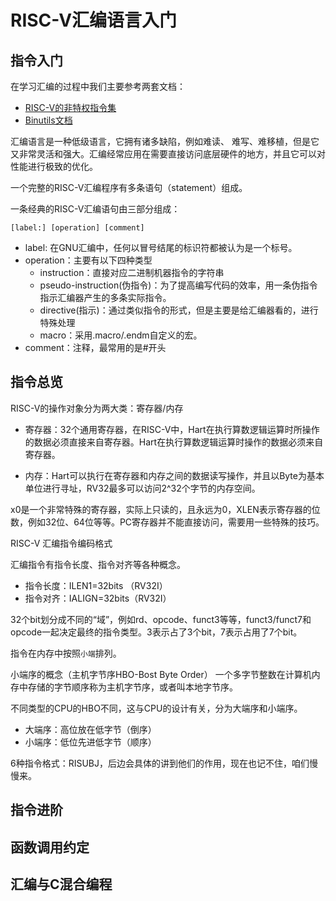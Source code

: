 # RISC-V汇编语言入门
## 指令入门
在学习汇编的过程中我们主要参考两套文档：
- [RISC-V的非特权指令集]()
- [Binutils文档](https://sourceware.org/binutils/docs/as/)

汇编语言是一种低级语言，它拥有诸多缺陷，例如难读、 难写、难移植，但是它又非常灵活和强大。汇编经常应用在需要直接访问底层硬件的地方，并且它可以对性能进行极致的优化。


一个完整的RISC-V汇编程序有多条语句（statement）组成。

一条经典的RISC-V汇编语句由三部分组成：

```
[label:] [operation] [comment]
```

- label: 在GNU汇编中，任何以冒号结尾的标识符都被认为是一个标号。
- operation：主要有以下四种类型
    - instruction：直接对应二进制机器指令的字符串
    - pseudo-instruction(伪指令)：为了提高编写代码的效率，用一条伪指令指示汇编器产生的多条实际指令。
    - directive(指示)：通过类似指令的形式，但是主要是给汇编器看的，进行特殊处理
    - macro：采用.macro/.endm自定义的宏。
- comment：注释，最常用的是#开头


## 指令总览
RISC-V的操作对象分为两大类：寄存器/内存
- 寄存器：32个通用寄存器，在RISC-V中，Hart在执行算数逻辑运算时所操作的数据必须直接来自寄存器。Hart在执行算数逻辑运算时操作的数据必须来自寄存器。

- 内存：Hart可以执行在寄存器和内存之间的数据读写操作，并且以Byte为基本单位进行寻址，RV32最多可以访问2^32个字节的内存空间。


x0是一个非常特殊的寄存器，实际上只读的，且永远为0，XLEN表示寄存器的位数，例如32位、64位等等。PC寄存器并不能直接访问，需要用一些特殊的技巧。


RISC-V 汇编指令编码格式

汇编指令有指令长度、指令对齐等各种概念。
- 指令长度：ILEN1=32bits （RV32I）
- 指令对齐：IALIGN=32bits（RV32I）

32个bit划分成不同的“域”，例如rd、opcode、funct3等等，funct3/funct7和opcode一起决定最终的指令类型。3表示占了3个bit，7表示占用了7个bit。

指令在内存中按照`小端`排列。

小端序的概念（主机字节序HBO-Bost Byte Order）
一个多字节整数在计算机内存中存储的字节顺序称为主机字节序，或者叫本地字节序。

不同类型的CPU的HBO不同，这与CPU的设计有关，分为大端序和小端序。

- 大端序：高位放在低字节（倒序）
- 小端序：低位先进低字节（顺序）

6种指令格式：RISUBJ，后边会具体的讲到他们的作用，现在也记不住，咱们慢慢来。




## 指令进阶





## 函数调用约定



## 汇编与C混合编程

